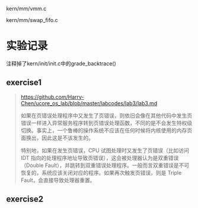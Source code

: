 kern/mm/vmm.c

kern/mm/swap_fifo.c

# 实验记录

注释掉了kern/init/init.c中的grade_backtrace()

## exercise1

> https://github.com/Harry-Chen/ucore_os_lab/blob/master/labcodes/lab3/lab3.md
> 
> 如果在页错误处理程序中又发生了页错误，则依旧会像在其他代码中发生页错误一样进入异常服务程序转到页错误处理函数，不同的是不会发生特权级切换。事实上，一个鲁棒的操作系统不应该在任何时候将内核使用的内存页面换出，因此这是不该发生的。
> 
> 特别地，如果在发生页错误，CPU 试图处理时又发生了页错误（比如访问 IDT 指向的处理程序地址导致页错误），这会被处理器认为是双重错误 （Double Fault），并跳转到双重错误处理程序。一般而言双重错误是不可恢复的，系统应该关闭对应的程序。如果再次触发页错误，则是 Triple Fault，会直接导致处理器重置。

## exercise2